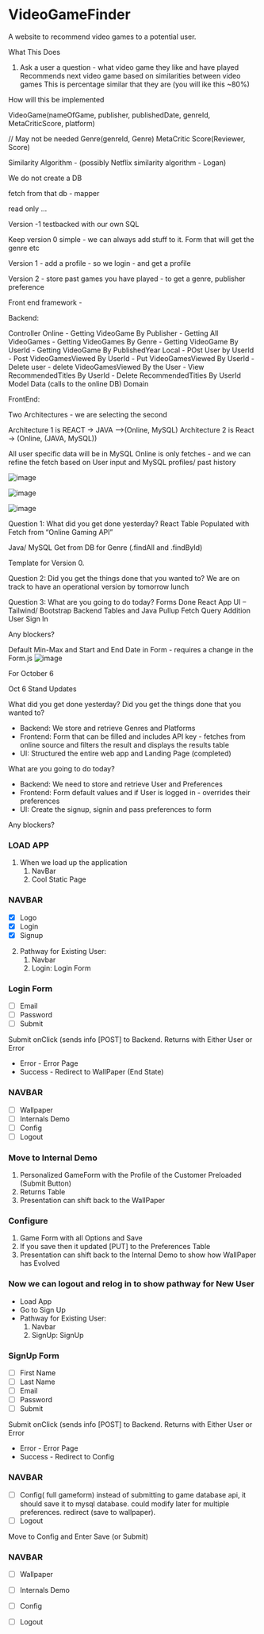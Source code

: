# VideoGameFinder
A website to recommend video games to a potential user. 

What This Does

1. Ask a user a question - what video game they like and have played
     Recommends next video game based on similarities between video games
     This is percentage similar that they are (you will ike this ~80%)


How will this be implemented

VideoGame(nameOfGame, publisher, publishedDate, genreId, MetaCriticScore, platform)

// May not be needed
Genre(genreId, Genre)
MetaCritic Score(Reviewer, Score)

Similarity Algorithm - (possibly Netflix similarity algorithm - Logan)

We do not create a DB 

fetch from that db - 
mapper 


read only ... 

Version -1 testbacked with our own SQL

Keep version 0 simple - we can always add stuff to it.
Form that will get the genre etc

Version 1 - add a profile - so we login - and get a profile

Version 2 - store past games you have played - to get a genre, publisher preference

Front end framework - 

Backend:

Controller 
Online
     - Getting VideoGame By Publisher
     - Getting All VideoGames
     - Getting VideoGames By Genre
     - Getting VideoGame By UserId
     - Getting VideoGame By PublishedYear
Local
     - POst User by UserId
     - Post VideoGamesViewed By UserId
     - Put VideoGamesViewed By UserId
     - Delete user
     - delete VideoGamesViewed By the User
     - View RecommendedTitles By UserId
     - Delete RecommendedTities By UserId
Model
Data (calls to the online DB)
Domain

FrontEnd:


Two Architectures - we are selecting the second

Architecture 1 is REACT -> JAVA -->(Online, MySQL)
Architecture 2 is React -> (Online, (JAVA, MySQL))

All user specific data will be in MySQL
Online is only fetches - and we can refine the fetch based on User input and MySQL profiles/ past history



![image](https://github.com/LoganHajdukiewicz/VideoGameFinder/assets/33878973/20415de0-a8f7-4e8d-b7a8-bc8c4a8814be)

![image](https://github.com/LoganHajdukiewicz/VideoGameFinder/assets/33878973/c031def4-35cb-45f2-b0a2-5b4589dc9ee4)

![image](https://github.com/LoganHajdukiewicz/VideoGameFinder/assets/33878973/afc07f1b-df60-4b2d-b83d-2e5e81400d5a)

Question 1: What did you get done yesterday? 
 React Table 
 Populated with Fetch from “Online Gaming API”

 Java/ MySQL Get from DB for Genre (.findAll and .findById)

 Template for Version 0.



Question 2: Did you get the things done that you wanted to? 
We are on track to have an operational version by tomorrow lunch

Question 3: What are you going to do today? 
Forms Done
React App 
UI – Tailwind/ Bootstrap
Backend Tables and Java Pullup
Fetch Query Addition
User Sign In 

Any blockers? 



Default Min-Max and Start and End Date in Form - requires a change in the Form.js
![image](https://github.com/LoganHajdukiewicz/VideoGameFinder/assets/33878973/8198c44d-43fc-47d4-9e43-5a77d0eae0e8)

For October 6

Oct 6 Stand Updates

What did you get done yesterday? Did you get the things done that you wanted to?
- Backend: We store and retrieve Genres and Platforms
- Frontend: Form that can be filled and includes API key - fetches from online source and filters the result and displays the results table
- UI: Structured the entire web app and Landing Page (completed)

 
What are you going to do today?
- Backend: We need to store and retrieve User and Preferences
- Frontend: Form default values and if User is logged in - overrides their preferences
- UI: Create the signup, signin and pass preferences to form
	
Any blockers?


### LOAD APP ###
1. When we load up the application
	1. NavBar
 	2. Cool Static Page
 	
### NAVBAR ###
- [x] Logo
- [x] Login
- [x] Signup

2. Pathway for Existing User: 
	1. Navbar
	2. <Click> Login: Login Form

### Login Form ###
- [ ] Email
- [ ] Password
- [ ] Submit

Submit onClick (sends info [POST] to Backend. Returns with Either User <userId> or Error
* Error - Error Page <Link to Return to Home >
* Success - Redirect to WallPaper (End State)

### NAVBAR ###
- [ ] Wallpaper
- [ ] Internals Demo
- [ ] Config
- [ ] Logout

### Move to Internal Demo ###

1. Personalized GameForm with the Profile of the Customer Preloaded (Submit Button)
2. Returns Table
3. Presentation can shift back to the WallPaper

### Configure ###

1. Game Form with all Options and Save
2. If you save then it updated [PUT] to the Preferences Table
3. Presentation can shift back to the Internal Demo to show how WallPaper has Evolved


### Now we can logout and relog in to show pathway for New User ###

- Load App
- Go to Sign Up
- Pathway for Existing User: 
	1. Navbar
	2. <Click> SignUp: SignUp

### SignUp Form ###
- [ ] First Name
- [ ] Last Name
- [ ] Email
- [ ] Password
- [ ] Submit

Submit onClick (sends info [POST] to Backend. Returns with Either User <userId> or Error
* Error - Error Page <Link to Return to Home >
* Success - Redirect to Config

### NAVBAR ###
- [ ] Config( full gameform) instead of submitting to game database api, it should save it to mysql database. could modify later for multiple preferences. redirect (save to wallpaper).
- [ ] Logout

Move to Config and Enter Save (or Submit)

### NAVBAR ###
- [ ] Wallpaper
- [ ] Internals Demo
- [ ] Config
- [ ] Logout

